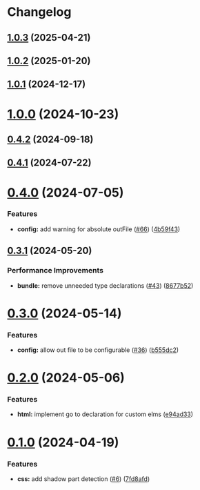 # Changelog

## [1.0.3](https://github.com/stencil-community/stencil-web-types/compare/v1.0.2...v1.0.3) (2025-04-21)

## [1.0.2](https://github.com/stencil-community/stencil-web-types/compare/v1.0.1...v1.0.2) (2025-01-20)

## [1.0.1](https://github.com/stencil-community/stencil-web-types/compare/v1.0.0...v1.0.1) (2024-12-17)

# [1.0.0](https://github.com/stencil-community/stencil-web-types/compare/v0.4.2...v1.0.0) (2024-10-23)

## [0.4.2](https://github.com/stencil-community/stencil-web-types/compare/v0.4.1...v0.4.2) (2024-09-18)

## [0.4.1](https://github.com/stencil-community/stencil-web-types/compare/v0.4.0...v0.4.1) (2024-07-22)

# [0.4.0](https://github.com/stencil-community/stencil-web-types/compare/v0.3.1...v0.4.0) (2024-07-05)


### Features

* **config:** add warning for absolute outFile ([#66](https://github.com/stencil-community/stencil-web-types/issues/66)) ([4b59f43](https://github.com/stencil-community/stencil-web-types/commit/4b59f434f6befa7a0ad20f832aca80cf1da1527a))

## [0.3.1](https://github.com/stencil-community/stencil-web-types/compare/v0.3.0...v0.3.1) (2024-05-20)


### Performance Improvements

* **bundle:** remove unneeded  type declarations ([#43](https://github.com/stencil-community/stencil-web-types/issues/43)) ([8677b52](https://github.com/stencil-community/stencil-web-types/commit/8677b5266be99eb972cf9991838f10ac3ad8b071))

# [0.3.0](https://github.com/stencil-community/stencil-web-types/compare/v0.2.0...v0.3.0) (2024-05-14)


### Features

* **config:** allow out file to be configurable ([#36](https://github.com/stencil-community/stencil-web-types/issues/36)) ([b555dc2](https://github.com/stencil-community/stencil-web-types/commit/b555dc27a3d367b29cae8716aa73135de0d4d57c))

# [0.2.0](https://github.com/stencil-community/stencil-web-types/compare/v0.1.0...v0.2.0) (2024-05-06)


### Features

* **html:** implement go to declaration for custom elms ([e94ad33](https://github.com/stencil-community/stencil-web-types/commit/e94ad33117e7c8ad9a81579e2d3f5abc608eab5d))

# [0.1.0](https://github.com/stencil-community/stencil-web-types/compare/v0.0.0...v0.1.0) (2024-04-19)


### Features

* **css:** add shadow part detection ([#6](https://github.com/stencil-community/stencil-web-types/issues/6)) ([7fd8afd](https://github.com/stencil-community/stencil-web-types/commit/7fd8afd719bc6325349c6be2e1dd109aff2706a7))
